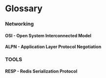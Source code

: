# Glossary

### Networking

#### OSI - Open System Interconnected Model

#### ALPN - Application Layer Protocol Negotiation



### TOOLS

#### RESP - Redis Serialization Protocol
